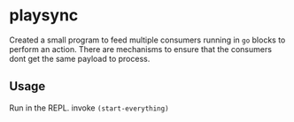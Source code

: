 # playsync

Created a small program to feed multiple consumers running in `go` blocks to perform an action. There are mechanisms to ensure that the consumers dont get the same payload to process.

## Usage

Run in the REPL. invoke `(start-everything)`

